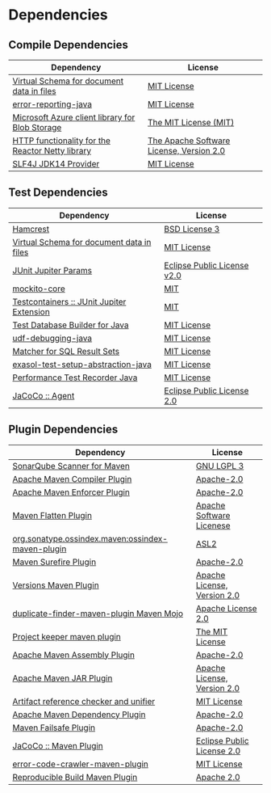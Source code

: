 <!-- @formatter:off -->
# Dependencies

## Compile Dependencies

| Dependency                                            | License                                       |
| ----------------------------------------------------- | --------------------------------------------- |
| [Virtual Schema for document data in files][0]        | [MIT License][1]                              |
| [error-reporting-java][2]                             | [MIT License][3]                              |
| [Microsoft Azure client library for Blob Storage][4]  | [The MIT License (MIT)][5]                    |
| [HTTP functionality for the Reactor Netty library][6] | [The Apache Software License, Version 2.0][7] |
| [SLF4J JDK14 Provider][8]                             | [MIT License][9]                              |

## Test Dependencies

| Dependency                                      | License                           |
| ----------------------------------------------- | --------------------------------- |
| [Hamcrest][10]                                  | [BSD License 3][11]               |
| [Virtual Schema for document data in files][0]  | [MIT License][1]                  |
| [JUnit Jupiter Params][12]                      | [Eclipse Public License v2.0][13] |
| [mockito-core][14]                              | [MIT][15]                         |
| [Testcontainers :: JUnit Jupiter Extension][16] | [MIT][5]                          |
| [Test Database Builder for Java][17]            | [MIT License][18]                 |
| [udf-debugging-java][19]                        | [MIT License][20]                 |
| [Matcher for SQL Result Sets][21]               | [MIT License][22]                 |
| [exasol-test-setup-abstraction-java][23]        | [MIT License][24]                 |
| [Performance Test Recorder Java][25]            | [MIT License][26]                 |
| [JaCoCo :: Agent][27]                           | [Eclipse Public License 2.0][28]  |

## Plugin Dependencies

| Dependency                                              | License                          |
| ------------------------------------------------------- | -------------------------------- |
| [SonarQube Scanner for Maven][29]                       | [GNU LGPL 3][30]                 |
| [Apache Maven Compiler Plugin][31]                      | [Apache-2.0][7]                  |
| [Apache Maven Enforcer Plugin][32]                      | [Apache-2.0][7]                  |
| [Maven Flatten Plugin][33]                              | [Apache Software Licenese][7]    |
| [org.sonatype.ossindex.maven:ossindex-maven-plugin][34] | [ASL2][35]                       |
| [Maven Surefire Plugin][36]                             | [Apache-2.0][7]                  |
| [Versions Maven Plugin][37]                             | [Apache License, Version 2.0][7] |
| [duplicate-finder-maven-plugin Maven Mojo][38]          | [Apache License 2.0][39]         |
| [Project keeper maven plugin][40]                       | [The MIT License][41]            |
| [Apache Maven Assembly Plugin][42]                      | [Apache-2.0][7]                  |
| [Apache Maven JAR Plugin][43]                           | [Apache License, Version 2.0][7] |
| [Artifact reference checker and unifier][44]            | [MIT License][45]                |
| [Apache Maven Dependency Plugin][46]                    | [Apache-2.0][7]                  |
| [Maven Failsafe Plugin][47]                             | [Apache-2.0][7]                  |
| [JaCoCo :: Maven Plugin][48]                            | [Eclipse Public License 2.0][28] |
| [error-code-crawler-maven-plugin][49]                   | [MIT License][50]                |
| [Reproducible Build Maven Plugin][51]                   | [Apache 2.0][35]                 |

[0]: https://github.com/exasol/virtual-schema-common-document-files/
[1]: https://github.com/exasol/virtual-schema-common-document-files/blob/main/LICENSE
[2]: https://github.com/exasol/error-reporting-java/
[3]: https://github.com/exasol/error-reporting-java/blob/main/LICENSE
[4]: https://github.com/Azure/azure-sdk-for-java
[5]: http://opensource.org/licenses/MIT
[6]: https://github.com/reactor/reactor-netty
[7]: https://www.apache.org/licenses/LICENSE-2.0.txt
[8]: http://www.slf4j.org
[9]: http://www.opensource.org/licenses/mit-license.php
[10]: http://hamcrest.org/JavaHamcrest/
[11]: http://opensource.org/licenses/BSD-3-Clause
[12]: https://junit.org/junit5/
[13]: https://www.eclipse.org/legal/epl-v20.html
[14]: https://github.com/mockito/mockito
[15]: https://opensource.org/licenses/MIT
[16]: https://java.testcontainers.org
[17]: https://github.com/exasol/test-db-builder-java/
[18]: https://github.com/exasol/test-db-builder-java/blob/main/LICENSE
[19]: https://github.com/exasol/udf-debugging-java/
[20]: https://github.com/exasol/udf-debugging-java/blob/main/LICENSE
[21]: https://github.com/exasol/hamcrest-resultset-matcher/
[22]: https://github.com/exasol/hamcrest-resultset-matcher/blob/main/LICENSE
[23]: https://github.com/exasol/exasol-test-setup-abstraction-java/
[24]: https://github.com/exasol/exasol-test-setup-abstraction-java/blob/main/LICENSE
[25]: https://github.com/exasol/performance-test-recorder-java/
[26]: https://github.com/exasol/performance-test-recorder-java/blob/main/LICENSE
[27]: https://www.eclemma.org/jacoco/index.html
[28]: https://www.eclipse.org/legal/epl-2.0/
[29]: http://sonarsource.github.io/sonar-scanner-maven/
[30]: http://www.gnu.org/licenses/lgpl.txt
[31]: https://maven.apache.org/plugins/maven-compiler-plugin/
[32]: https://maven.apache.org/enforcer/maven-enforcer-plugin/
[33]: https://www.mojohaus.org/flatten-maven-plugin/
[34]: https://sonatype.github.io/ossindex-maven/maven-plugin/
[35]: http://www.apache.org/licenses/LICENSE-2.0.txt
[36]: https://maven.apache.org/surefire/maven-surefire-plugin/
[37]: https://www.mojohaus.org/versions/versions-maven-plugin/
[38]: https://basepom.github.io/duplicate-finder-maven-plugin
[39]: http://www.apache.org/licenses/LICENSE-2.0.html
[40]: https://github.com/exasol/project-keeper/
[41]: https://github.com/exasol/project-keeper/blob/main/LICENSE
[42]: https://maven.apache.org/plugins/maven-assembly-plugin/
[43]: https://maven.apache.org/plugins/maven-jar-plugin/
[44]: https://github.com/exasol/artifact-reference-checker-maven-plugin/
[45]: https://github.com/exasol/artifact-reference-checker-maven-plugin/blob/main/LICENSE
[46]: https://maven.apache.org/plugins/maven-dependency-plugin/
[47]: https://maven.apache.org/surefire/maven-failsafe-plugin/
[48]: https://www.jacoco.org/jacoco/trunk/doc/maven.html
[49]: https://github.com/exasol/error-code-crawler-maven-plugin/
[50]: https://github.com/exasol/error-code-crawler-maven-plugin/blob/main/LICENSE
[51]: http://zlika.github.io/reproducible-build-maven-plugin
